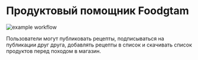 # Продуктовый помощник Foodgtam
![example workflow](https://github.com/Gale4/yamdb_final/actions/workflows/yamdb_workflow.yml/badge.svg)

Пользователи могут публиковать рецепты, подписываться на публикации друг друга, добавлять рецепты в список и скачивать список продуктов перед походом в магазин.
